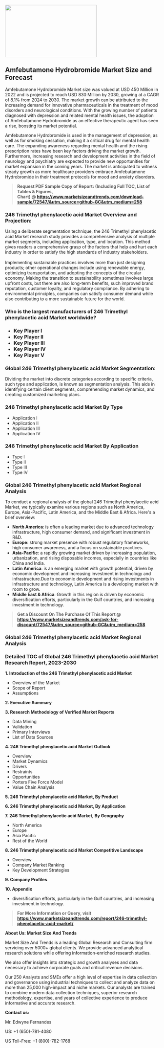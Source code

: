 <p><img class="alignnone size-medium wp-image-20088" src="https://ffe5etoiles.com/wp-content/uploads/2024/12/MST1-300x171.png" alt="" width="300" height="171" /></p><h2>Amfebutamone Hydrobromide Market Size and Forecast</h2><p>Amfebutamone Hydrobromide Market size was valued at USD 450 Million in 2022 and is projected to reach USD 830 Million by 2030, growing at a CAGR of 8.1% from 2024 to 2030. The market growth can be attributed to the increasing demand for innovative pharmaceuticals in the treatment of mood disorders and neurological conditions. With the growing number of patients diagnosed with depression and related mental health issues, the adoption of Amfebutamone Hydrobromide as an effective therapeutic agent has seen a rise, boosting its market potential.</p><p>Amfebutamone Hydrobromide is used in the management of depression, as well as for smoking cessation, making it a critical drug for mental health care. The expanding awareness regarding mental health and the rising prescription rates have been key factors driving the market growth. Furthermore, increasing research and development activities in the field of neurology and psychiatry are expected to provide new opportunities for market expansion in the coming years. The market is anticipated to witness steady growth as more healthcare providers embrace Amfebutamone Hydrobromide in their treatment protocols for mood and anxiety disorders.</p></p><blockquote id="" class=""><strong>Request PDF Sample Copy of Report: (Including Full TOC, List of Tables &amp; Figures, Chart)&nbsp;@&nbsp;<strong><a href="https://www.marketsizeandtrends.com/download-sample/72547/&utm_source=github-GC&utm_medium=258" target="_blank">https://www.marketsizeandtrends.com/download-sample/72547/&utm_source=github-GC&utm_medium=258</a></strong></strong></blockquote><h3 id="" class="">246 Trimethyl phenylacetic acid Market&nbsp;Overview and Projection:</h3><p id="" class="">Using a deliberate segmentation technique, the 246 Trimethyl phenylacetic acid Market research study provides a comprehensive analysis of multiple market segments, including application, type, and location. This method gives readers a comprehensive grasp of the factors that help and hurt each industry in order to satisfy the high standards of industry stakeholders. <br /> <br />Implementing sustainable practices involves more than just designing products; other operational changes include using renewable energy, optimizing transportation, and adopting the concepts of the circular economy. Making the transition to sustainability sometimes involves large upfront costs, but there are also long-term benefits, such improved brand reputation, customer loyalty, and regulatory compliance. By adhering to environmental principles, companies can satisfy consumer demand while also contributing to a more sustainable future for the world.</p><h3 id="" class="">Who is the largest manufacturers of&nbsp;246 Trimethyl phenylacetic acid Market worldwide?</h3><h3 class=""><p><ul><li>Key Player I </li><li> Key Player II </li><li> Key Player III </li><li> Key Player IV </li><li> Key Player V</li></ul></p></h3><h3 id="" class="">Global&nbsp;246 Trimethyl phenylacetic acid Market Segmentation:</h3><p id="" class="">Dividing the market into discrete categories according to specific criteria, such type and application, is known as segmentation analysis. This aids in identifying certain client segments, comprehending market dynamics, and creating customized marketing plans.</p><h3 id="" class="">246 Trimethyl phenylacetic acid Market&nbsp;By Type</h3><p><p><ul><li>Application I</li><li> Application II</li><li> Application III</li><li> Application IV</p></li></ul></p></p><h3 id="" class="">246 Trimethyl phenylacetic acid Market&nbsp;By Application</h3><p class=""><p><ul><li>Type I</li><li> Type II</li><li> Type III</li><li> Type IV</li></ul></p></p><h3 id="" class="">Global 246 Trimethyl phenylacetic acid Market Regional Analysis</h3><p id="" class="">To conduct a regional analysis of the global 246 Trimethyl phenylacetic acid Market, we typically examine various regions such as North America, Europe, Asia-Pacific, Latin America, and the Middle East &amp; Africa. Here's a brief overview:</p><ul><li><strong>North America</strong>: is often a leading market due to advanced technology infrastructure, high consumer demand, and significant investment in R&amp;D.</li><li><strong>Europe</strong>: strong market presence with robust regulatory frameworks, high consumer awareness, and a focus on sustainable practices.</li><li><strong>Asia-Pacific</strong>: a rapidly growing market driven by increasing population, urbanization, and rising disposable incomes, especially in countries like China and India.</li><li><strong>Latin America</strong>: is an emerging market with growth potential, driven by economic development and increasing investment in technology and infrastructure.Due to economic development and rising investments in infrastructure and technology, Latin America is a developing market with room to grow.</li><li><strong>Middle East &amp; Africa</strong>: Growth in this region is driven by economic diversification efforts, particularly in the Gulf countries, and increasing investment in technology.</li></ul><blockquote id="" class=""><strong>Get a Discount On The Purchase Of This Report @ <strong><a href="https://www.marketsizeandtrends.com/ask-for-discount/72547/&utm_source=github-GC&utm_medium=258" target="_blank">https://www.marketsizeandtrends.com/ask-for-discount/72547/&utm_source=github-GC&utm_medium=258</a></strong></strong></blockquote><h3 id="" class="">Global 246 Trimethyl phenylacetic acid Market Regional Analysis</h3><h3 id="" class="">Detailed TOC of Global 246 Trimethyl phenylacetic acid Market Research Report, 2023-2030</h3><p id="" class=""><strong>1. Introduction of the 246 Trimethyl phenylacetic acid Market</strong></p><ul><li>Overview of the Market</li><li>Scope of Report</li><li>Assumptions</li></ul><p id="" class=""><strong>2. Executive Summary</strong></p><p id="" class=""><strong>3. Research Methodology of Verified Market Reports</strong></p><ul><li>Data Mining</li><li>Validation</li><li>Primary Interviews</li><li>List of Data Sources</li></ul><p id="" class=""><strong>4. 246 Trimethyl phenylacetic acid Market Outlook</strong></p><ul><li>Overview</li><li>Market Dynamics</li><li>Drivers</li><li>Restraints</li><li>Opportunities</li><li>Porters Five Force Model</li><li>Value Chain Analysis</li></ul><p id="" class=""><strong>5. 246 Trimethyl phenylacetic acid Market, By Product</strong></p><p id="" class=""><strong>6. 246 Trimethyl phenylacetic acid Market, By Application</strong></p><p id="" class=""><strong>7. 246 Trimethyl phenylacetic acid Market, By Geography</strong></p><ul><li>North America</li><li>Europe</li><li>Asia Pacific</li><li>Rest of the World</li></ul><p id="" class=""><strong>8. 246 Trimethyl phenylacetic acid Market Competitive Landscape</strong></p><ul><li>Overview</li><li>Company Market Ranking</li><li>Key Development Strategies</li></ul><p id="" class=""><strong>9. Company Profiles</strong></p><p id="" class=""><strong>10. Appendix</strong></p><ul><li>diversification efforts, particularly in the Gulf countries, and increasing investment in technology.</li></ul><blockquote id="" class=""><strong>For More Information or Query, visit <strong><strong><a href="https://www.marketsizeandtrends.com/report/246-trimethyl-phenylacetic-acid-market/" target="_blank">https://www.marketsizeandtrends.com/report/246-trimethyl-phenylacetic-acid-market/</a></strong></strong></strong></blockquote><p id="" class=""><strong>About Us: Market Size And Trends</strong></p><p id="" class="">Market Size And Trends is a leading Global Research and Consulting firm servicing over 5000+ global clients. We provide advanced analytical research solutions while offering information-enriched research studies.</p><p id="" class="">We also offer insights into strategic and growth analyses and data necessary to achieve corporate goals and critical revenue decisions.</p><p id="" class="">Our 250 Analysts and SMEs offer a high level of expertise in data collection and governance using industrial techniques to collect and analyze data on more than 25,000 high-impact and niche markets. Our analysts are trained to combine modern data collection techniques, superior research methodology, expertise, and years of collective experience to produce informative and accurate research.</p><p id="" class=""><strong>Contact us:</strong></p><p id="" class="">Mr. Edwyne Fernandes</p><p id="" class="">US: +1 (650)-781-4080</p><p id="" class="">US Toll-Free: +1 (800)-782-1768</p>
